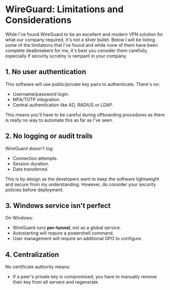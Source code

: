 # WireGuard: Limitations and Considerations

While I've found WireGuard to be an excellent and modern VPN solution for what our company required, it's not a silver bullet. Below I will be listing some of the limitations that I've found and while none of them have been complete dealbreakers for me, it's best you consider them carefully, especially if security scrutiny is rampant in your company.

## 1. No user authentication

This software will use public/private key pairs to authenticate. There's no:

- Username/password login.
- MFA/TOTP integration.
- Central authentication like AD, RADIUS or LDAP.

This means you'll have to be careful during offboarding procedures as there is really no way to automate this as far as I've seen.

## 2. No logging or audit trails

WireGuard doesn't log:

- Connection attempts.
- Session duration.
- Data transferred.

This is by design as the developers want to keep the software lightweight and secure from my understanding. However, do consider your security policies before deployment.

## 3. Windows service isn't perfect

On Windows:

- WireGuard runs **per-tunnel**, not as a global service.
- Autostarting will require a powershell command.
- User management will require an additional GPO to configure.

## 4. Centralization

No certificate authority means:

- If a peer's private key is compromised, you have to manually remove their key from all servers and regenerate 
